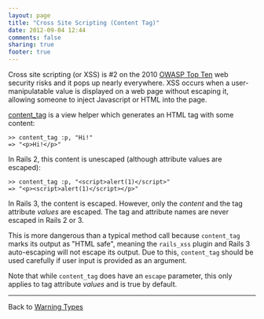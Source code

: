 ```yaml
---
layout: page
title: "Cross Site Scripting (Content Tag)"
date: 2012-09-04 12:44
comments: false
sharing: true
footer: true
---
```


Cross site scripting (or XSS) is #2 on the 2010 [OWASP Top Ten](https://web.archive.org/web/20190223031311/https://www.owasp.org/index.php/Top_10_2010-A2) web security risks and it pops up nearly everywhere. XSS occurs when a user-manipulatable value is displayed on a web page without escaping it, allowing someone to inject Javascript or HTML into the page.

[content\_tag](http://apidock.com/rails/ActionView/Helpers/TagHelper/content_tag) is a view helper which generates an HTML tag with some content:

    >> content_tag :p, "Hi!"
    => "<p>Hi!</p>"

In Rails 2, this content is unescaped (although attribute values are escaped):

    >> content_tag :p, "<script>alert(1)</script>"
    => "<p><script>alert(1)</script></p>"

In Rails 3, the content is escaped. However, only the *content* and the tag attribute *values* are escaped. The tag and attribute names are never escaped in Rails 2 or 3.

This is more dangerous than a typical method call because `content_tag` marks its output as "HTML safe", meaning the `rails_xss` plugin and Rails 3 auto-escaping will not escape its output. Due to this, `content_tag` should be used carefully if user input is provided as an argument.

Note that while `content_tag` does have an `escape` parameter, this only applies to tag attribute *values* and is true by default.

---
Back to [Warning Types](/docs/warning_types)

